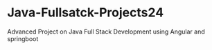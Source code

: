# Java-Fullsatck-Projects24
Advanced Project on Java Full Stack Development using Angular and springboot
